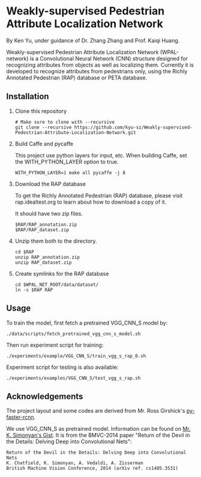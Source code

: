 # Weakly-supervised Pedestrian Attribute Localization Network

By Ken Yu, under guidance of Dr. Zhang Zhang and Prof. Kaiqi Huang.

Weakly-supervised Pedestrian Attribute Localization Network (WPAL-network) is a Convolutional Neural Network (CNN) structure designed for recognizing attributes from objects as well as localizing them. Currently it is developed to recognize attributes from pedestrians only, using the Richly Annotated Pedestrian (RAP) database or PETA database.

## Installation

1. Clone this repository

    ```Shell
    # Make sure to clone with --recursive
    git clone --recursive https://github.com/kyu-sz/Weakly-supervised-Pedestrian-Attribute-Localization-Network.git
    ```

2. Build Caffe and pycaffe

	This project use python layers for input, etc. When building Caffe, set the WITH_PYTHON_LAYER option to true.

    ```Shell
    WITH_PYTHON_LAYER=1 make all pycaffe -j 8
    ```

3. Download the RAP database

    To get the Richly Annotated Pedestrian (RAP) database, please visit rap.idealtest.org to learn about how to download a copy of it.

    It should have two zip files.

    ```
    $RAP/RAP_annotation.zip
    $RAP/RAP_dataset.zip
    ```

4. Unzip them both to the directory.

    ```Shell
    cd $RAP
    unzip RAP_annotation.zip
    unzip RAP_dataset.zip
    ```

5. Create symlinks for the RAP database

    ```Shell
    cd $WPAL_NET_ROOT/data/dataset/
    ln -s $RAP RAP
    ```

## Usage

To train the model, first fetch a pretrained VGG_CNN_S model by:
	
```Shell
./data/scripts/fetch_pretrained_vgg_cnn_s_model.sh
```

Then run experiment script for training:

```Shell
./experiments/example/VGG_CNN_S/train_vgg_s_rap_0.sh
```

Experiment script for testing is also available:

```Shell
./experiments/examples/VGG_CNN_S/test_vgg_s_rap.sh
```

## Acknowledgements

The project layout and some codes are derived from Mr. Ross Girshick's [py-faster-rcnn](https://github.com/rbgirshick/py-faster-rcnn).

We use VGG_CNN_S as pretrained model. Information can be found on [Mr. K. Simonyan's Gist](https://gist.github.com/ksimonyan/fd8800eeb36e276cd6f9#file-readme-md). It is from the BMVC-2014 paper "Return of the Devil in the Details: Delving Deep into Convolutional Nets":
	
```
Return of the Devil in the Details: Delving Deep into Convolutional Nets
K. Chatfield, K. Simonyan, A. Vedaldi, A. Zisserman
British Machine Vision Conference, 2014 (arXiv ref. cs1405.3531)
```
